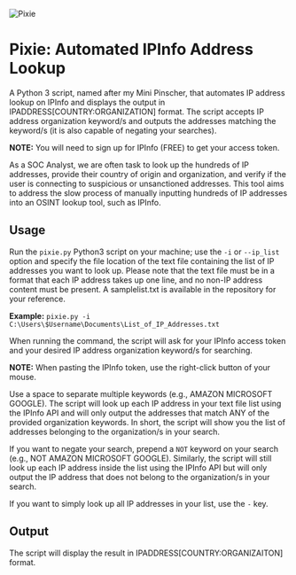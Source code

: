 ![Pixie](https://github.com/UncleSocks/pixie-automated-ipinfo-address-lookup/assets/79778613/8f9c1cab-b836-4f7e-80a7-ef94f8bb714b)

# Pixie: Automated IPInfo Address Lookup
A Python 3 script, named after my Mini Pinscher, that automates IP address lookup on IPInfo and displays the output in IPADDRESS[COUNTRY:ORGANIZATION] format. The script accepts IP address organization keyword/s and outputs the addresses matching the keyword/s (it is also capable of negating your searches). 

**NOTE:** You will need to sign up for IPInfo (FREE) to get your access token.

As a SOC Analyst, we are often task to look up the hundreds of IP addresses, provide their country of origin and organization, and verify if the user is connecting to suspicious or unsanctioned addresses. This tool aims to address the slow process of manually inputting hundreds of IP addresses into an OSINT lookup tool, such as IPInfo.

## Usage

Run the `pixie.py` Python3 script on your machine; use the `-i` or `--ip_list` option and specify the file location of the text file containing the list of IP addresses you want to look up. Please note that the text file must be in a format that each IP address takes up one line, and no non-IP address content must be present. A samplelist.txt is available in the repository for your reference.

**Example:** `pixie.py -i C:\Users\$Username\Documents\List_of_IP_Addresses.txt`


When running the command, the script will ask for your IPInfo access token and your desired IP address organization keyword/s for searching. 

**NOTE:** When pasting the IPInfo token, use the right-click button of your mouse.

Use a space to separate multiple keywords (e.g., AMAZON MICROSOFT GOOGLE). The script will look up each IP address in your text file list using the IPInfo API and will only output the addresses that match ANY of the provided organization keywords. In short, the script will show you the list of addresses belonging to the organization/s in your search.


If you want to negate your search, prepend a `NOT` keyword on your search (e.g., NOT AMAZON MICROSOFT GOOGLE). Similarly, the script will still look up each IP address inside the list using the IPInfo API but will only output the IP address that does not belong to the organization/s in your search.


If you want to simply look up all IP addresses in your list, use the `-` key.


## Output

The script will display the result in IPADDRESS[COUNTRY:ORGANIZAITON] format. 
